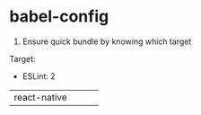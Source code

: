 # babel-config

1. Ensure quick bundle by knowing which target

Target:
- ESLint: 2

| | | | |
|-|-|-|-|
| react-native | | | |

